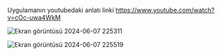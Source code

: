 
Uygulamanın youtubedaki anlatı linki 
https://www.youtube.com/watch?v=cOc-uwa4WkM


![Ekran görüntüsü 2024-06-07 225311](https://github.com/vedataydinn/Mobil_E-ticaretUygulamasi/assets/163201453/1b45950e-ab19-46ab-b503-1042c661e108)


![Ekran görüntüsü 2024-06-07 225519](https://github.com/vedataydinn/Mobil_E-ticaretUygulamasi/assets/163201453/7ee556ff-6176-4f47-92cc-908456d86b4c)


